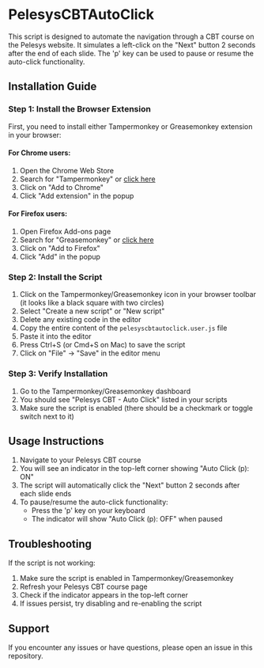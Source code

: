 # PelesysCBTAutoClick

This script is designed to automate the navigation through a CBT course on the Pelesys website. It simulates a left-click on the "Next" button 2 seconds after the end of each slide. The 'p' key can be used to pause or resume the auto-click functionality.

## Installation Guide

### Step 1: Install the Browser Extension

First, you need to install either Tampermonkey or Greasemonkey extension in your browser:

#### For Chrome users:
1. Open the Chrome Web Store
2. Search for "Tampermonkey" or [click here](https://chrome.google.com/webstore/detail/tampermonkey/dhdgffkkebhmkfjojejmpbldmpobfkfo)
3. Click on "Add to Chrome"
4. Click "Add extension" in the popup

#### For Firefox users:
1. Open Firefox Add-ons page
2. Search for "Greasemonkey" or [click here](https://addons.mozilla.org/en-US/firefox/addon/greasemonkey/)
3. Click on "Add to Firefox"
4. Click "Add" in the popup

### Step 2: Install the Script

1. Click on the Tampermonkey/Greasemonkey icon in your browser toolbar (it looks like a black square with two circles)
2. Select "Create a new script" or "New script"
3. Delete any existing code in the editor
4. Copy the entire content of the `pelesyscbtautoclick.user.js` file
5. Paste it into the editor
6. Press Ctrl+S (or Cmd+S on Mac) to save the script
7. Click on "File" → "Save" in the editor menu

### Step 3: Verify Installation

1. Go to the Tampermonkey/Greasemonkey dashboard
2. You should see "Pelesys CBT - Auto Click" listed in your scripts
3. Make sure the script is enabled (there should be a checkmark or toggle switch next to it)

## Usage Instructions

1. Navigate to your Pelesys CBT course
2. You will see an indicator in the top-left corner showing "Auto Click (p): ON"
3. The script will automatically click the "Next" button 2 seconds after each slide ends
4. To pause/resume the auto-click functionality:
   - Press the 'p' key on your keyboard
   - The indicator will show "Auto Click (p): OFF" when paused

## Troubleshooting

If the script is not working:
1. Make sure the script is enabled in Tampermonkey/Greasemonkey
2. Refresh your Pelesys CBT course page
3. Check if the indicator appears in the top-left corner
4. If issues persist, try disabling and re-enabling the script

## Support

If you encounter any issues or have questions, please open an issue in this repository.